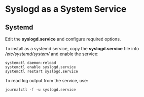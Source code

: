 # Syslogd as a System Service

## Systemd

Edit the **syslogd.service** and configure required options.

To install as a systemd service, copy the **syslogd.service**
file into */etc/systemd/system/* and enable the service:

    systemctl daemon-reload
    systemctl enable syslogd.service
    systemctl restart syslogd.service

To read log output from the service, use:

    journalctl -f -u syslogd.service
